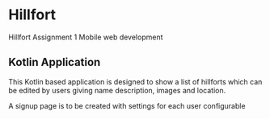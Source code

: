 # Hillfort
Hillfort Assignment 1 Mobile web development

## Kotlin Application

This Kotlin based application is designed to show a list of hillforts which can be edited by users giving name description, images and location.

A signup page is to be created with settings for each user configurable
